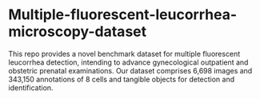 # Multiple-fluorescent-leucorrhea-microscopy-dataset
This repo provides a novel benchmark dataset for multiple fluorescent leucorrhea detection, intending to advance gynecological outpatient and obstetric prenatal examinations. Our dataset comprises 6,698 images and 343,150 annotations of 8 cells and tangible objects for detection and identification.

